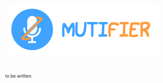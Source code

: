 <p align="center">
<img src="https://github.com/TorniX0/Mutifier/raw/main/header.png" width="480" height="163.84">
</p>

#
</br>
to be written.
